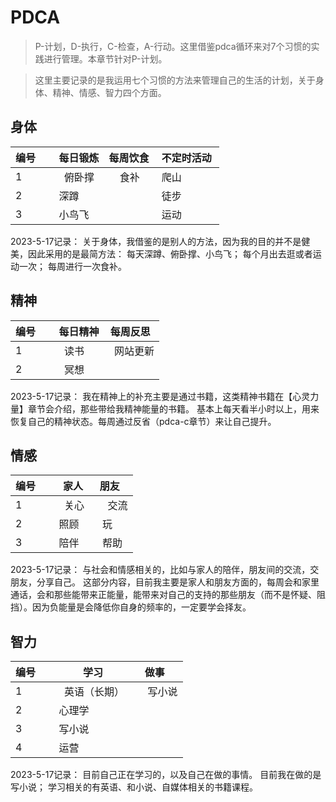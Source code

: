 # PDCA
>P-计划，D-执行，C-检查，A-行动。这里借鉴pdca循环来对7个习惯的实践进行管理。本章节针对P-计划。

>这里主要记录的是我运用七个习惯的方法来管理自己的生活的计划，关于身体、精神、情感、智力四个方面。

## 身体

| 编号      | 每日锻炼 |  每周饮食   | 不定时活动   |
|  ----    |   ----  |   ----     |   ----   |
| 1        |  俯卧撑  |    食补    |   爬山    |
| 2        |   深蹲   |           |   徒步    |
| 3        |   小鸟飞 |           |   运动     |

2023-5-17记录：
关于身体，我借鉴的是别人的方法，因为我的目的并不是健美，因此采用的是最简方法： 
每天深蹲、俯卧撑、小鸟飞； 
每个月出去逛或者运动一次； 
每周进行一次食补。 


## 精神

| 编号      | 每日精神 |  每周反思   | 
|  ----    |   ----  |   ----     |  
| 1        |  读书    |  网站更新  |  
| 2        |  冥想    |    |  

2023-5-17记录： 
我在精神上的补充主要是通过书籍，这类精神书籍在【心灵力量】章节会介绍，那些带给我精神能量的书籍。 
基本上每天看半小时以上，用来恢复自己的精神状态。每周通过反省（pdca-c章节）来让自己提升。

## 情感

| 编号      | 家人    |  朋友       | 
|  ----    |   ----  |   ----     | 
| 1        |  关心    |    交流    | 
| 2        |   照顾   |    玩      |   
| 3        |   陪伴   |    帮助    | 

2023-5-17记录： 
与社会和情感相关的，比如与家人的陪伴，朋友间的交流，交朋友，分享自己。 
这部分内容，目前我主要是家人和朋友方面的，每周会和家里通话，会和那些能带来正能量，能带来对自己的支持的那些朋友（而不是怀疑、阻挡）。因为负能量是会降低你自身的频率的，一定要学会择友。

## 智力

| 编号      | 学习    |    做事     | 
|  ----    |   ----  |   ----     | 
| 1        |  英语（长期） |    写小说    | 
| 2        |  心理学   |          |   
| 3        |   写小说  |        | 
| 4        |   运营    |        | 

2023-5-17记录： 
目前自己正在学习的，以及自己在做的事情。 
目前我在做的是写小说； 
学习相关的有英语、和小说、自媒体相关的书籍课程。